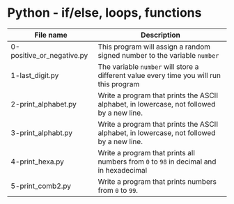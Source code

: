 # Python - if/else, loops, functions

| File name                 | Description                                                                               |
| ------------------------- | ----------------------------------------------------------------------------------------- |
| 0-positive_or_negative.py | This program will assign a random signed number to the variable `number`                  |
| 1-last_digit.py           | The variable `number` will store a different value every time you will run this program   |
| 2-print_alphabet.py       | Write a program that prints the ASCII alphabet, in lowercase, not followed by a new line. |
| 3-print_alphabt.py        | Write a program that prints the ASCII alphabet, in lowercase, not followed by a new line. |
| 4-print_hexa.py           | Write a program that prints all numbers from `0` to `98` in decimal and in hexadecimal    |
| 5-print_comb2.py          | Write a program that prints numbers from `0` to `99`.                                     |
